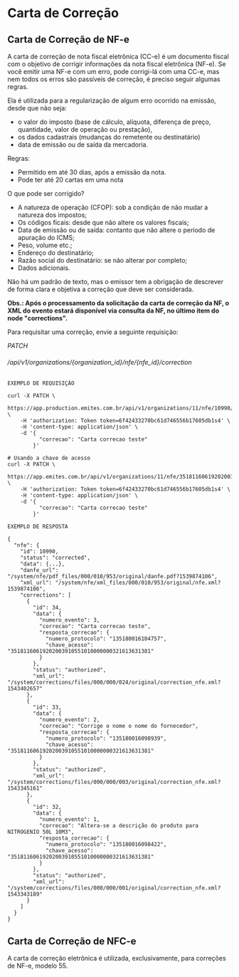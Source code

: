 # Carta de Correção

## Carta de Correção de NF-e

A carta de correção de nota fiscal eletrônica (CC-e) é um documento fiscal com o objetivo de corrigir informações da nota fiscal eletrônica (NF-e).
Se você emitir uma NF-e com um erro, pode corrigi-lá com uma CC-e, mas nem todos os erros são passíveis de correção, é preciso seguir algumas regras.

Ela é utilizada para a regularização de algum erro ocorrido na emissão, desde que não seja:

* o valor do imposto (base de cálculo, alíquota, diferença de preço, quantidade, valor de operação ou prestação),
* os dados cadastrais (mudanças do remetente ou destinatário)
* data de emissão ou de saída da mercadoria.

Regras:

* Permitido em até 30 dias, após a emissão da nota.
* Pode ter até 20 cartas em uma nota

O que pode ser corrigido?

* A natureza de operação (CFOP): sob a condição de não mudar a natureza dos impostos;
* Os códigos ficais: desde que não altere os valores fiscais;
* Data de emissão ou de saída: contanto que não altere o período de apuração do ICMS;
* Peso, volume etc.;
* Endereço do destinatário;
* Razão social do destinatário: se não alterar por completo;
* Dados adicionais.

Não há um padrão de texto, mas o emissor tem a obrigação de descrever de forma clara e objetiva a correção que deve ser considerada.

**Obs.: Após o processamento da solicitação da carta de correção da NF, o XML do evento estará disponível via consulta da NF, no último item do node "corrections".**

Para requisitar uma correção, envie a seguinte requisição:


<div class="api-endpoint">
    <div class="endpoint-data">
        <i class="label label-get">PATCH</i>
        <h6>/api/v1/organizations/{organization_id}/nfe/{nfe_id}/correction </h6>
    </div>
</div>

```shell
EXEMPLO DE REQUISIÇÃO

curl -X PATCH \
  https://app.production.emites.com.br/api/v1/organizations/11/nfe/10990/correction \
    -H 'authorization: Token token=6f42433270bc61d746556b17605db1s4' \
    -H 'content-type: application/json' \
    -d '{
          "correcao": "Carta correcao teste"
        }'

# Usando a chave de acesso
curl -X PATCH \
  https://app.emites.com.br/api/v1/organizations/11/nfe/35181160619202003910551010000000321613631381/correction \
    -H 'authorization: Token token=6f42433270bc61d746556b17605db1s4' \
    -H 'content-type: application/json' \
    -d '{
          "correcao": "Carta correcao teste"
        }'

EXEMPLO DE RESPOSTA

{
  "nfe": {
    "id": 10990,
    "status": "corrected",
    "data": {...},
    "danfe_url": "/system/nfe/pdf_files/000/010/953/original/danfe.pdf?1539874106",
    "xml_url": "/system/nfe/xml_files/000/010/953/original/nfe.xml?1539874106",
    "corrections": [
      {
        "id": 34,
        "data": {
          "numero_evento": 3,
          "correcao": "Carta correcao teste",
          "resposta_correcao": {
            "numero_protocolo": "135180016104757",
            "chave_acesso": "35181160619202003910551010000000321613631381"
          }
        },
        "status": "authorized",
        "xml_url": "/system/corrections/files/000/000/024/original/correction_nfe.xml?1543402657"
      },
      {
        "id": 33,
        "data": {
          "numero_evento": 2,
          "correcao": "Corrige o nome o nome do fornecedor",
          "resposta_correcao": {
            "numero_protocolo": "135180016098939",
            "chave_acesso": "35181160619202003910551010000000321613631381"
          }
        },
        "status": "authorized",
        "xml_url": "/system/corrections/files/000/000/003/original/correction_nfe.xml?1543345161"
      },
      {
        "id": 32,
        "data": {
          "numero_evento": 1,
          "correcao": "Altera-se a descrição do produto para NITROGENIO 50L 10M3",
          "resposta_correcao": {
            "numero_protocolo": "135180016098422",
            "chave_acesso": "35181160619202003910551010000000321613631381"
          }
        },
        "status": "authorized",
        "xml_url": "/system/corrections/files/000/000/001/original/correction_nfe.xml?1543343189"
      }
    ]
  }
}
```

## Carta de Correção de NFC-e

A carta de correção eletrônica é utilizada, exclusivamente, para correções de NF-e, modelo 55.
